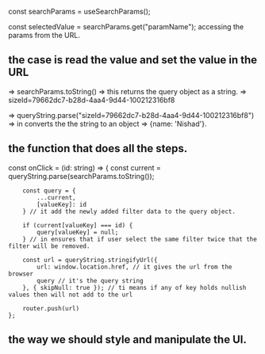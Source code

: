 const searchParams = useSearchParams();

const selectedValue = searchParams.get("paramName"); accessing the params from the URL.

## the case is read the value and set the value in the URL

=> searchParams.toString() => this returns the query object as a string. => sizeId=79662dc7-b28d-4aa4-9d44-100212316bf8

=> queryString.parse("sizeId=79662dc7-b28d-4aa4-9d44-100212316bf8") => in converts the the string to an object => {name: 'Nishad'}.

## the function that does all the steps.

const onClick = (id: string) => {
const current = queryString.parse(searchParams.toString());

        const query = {
            ...current,
            [valueKey]: id
        } // it add the newly added filter data to the query object.

        if (current[valueKey] === id) {
            query[valueKey] = null;
        } // in ensures that if user select the same filter twice that the filter will be removed.

        const url = queryString.stringifyUrl({
            url: window.location.href, // it gives the url from the browser
            query // it's the query string
        }, { skipNull: true }); // ti means if any of key holds nullish values then will not add to the url

        router.push(url)
    };

## the way we should style and manipulate the UI.

<!--

 <Button
className={cn(
"rounded-md text-sm text-gray-800 p-2 bg-white border border-gray-300 ",
selectedValue === filter.id && "bg-black" ///////////////////////////==============> this line for the dynamic styling.
)}

onClick={() => onClick(filter.id)}
>
    {filter.name}
 <Button/>

 -->
